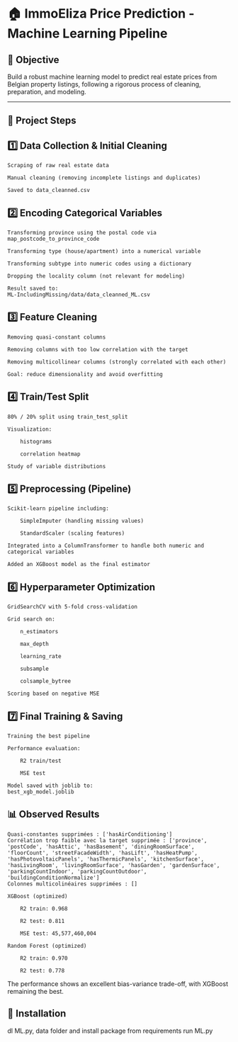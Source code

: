 # 🏠 ImmoEliza Price Prediction - Machine Learning Pipeline

## 📌 Objective

Build a robust machine learning model to predict real estate prices from Belgian property listings, following a rigorous process of cleaning, preparation, and modeling.

---

## 🚀 Project Steps
## 1️⃣ Data Collection & Initial Cleaning

    Scraping of raw real estate data

    Manual cleaning (removing incomplete listings and duplicates)

    Saved to data_cleanned.csv

## 2️⃣ Encoding Categorical Variables

    Transforming province using the postal code via map_postcode_to_province_code

    Transforming type (house/apartment) into a numerical variable

    Transforming subtype into numeric codes using a dictionary

    Dropping the locality column (not relevant for modeling)

    Result saved to:
    ML-IncludingMissing/data/data_cleanned_ML.csv

## 3️⃣ Feature Cleaning

    Removing quasi-constant columns

    Removing columns with too low correlation with the target

    Removing multicollinear columns (strongly correlated with each other)

    Goal: reduce dimensionality and avoid overfitting

## 4️⃣ Train/Test Split

    80% / 20% split using train_test_split

    Visualization:

        histograms

        correlation heatmap

    Study of variable distributions

## 5️⃣ Preprocessing (Pipeline)

    Scikit-learn pipeline including:

        SimpleImputer (handling missing values)

        StandardScaler (scaling features)

    Integrated into a ColumnTransformer to handle both numeric and categorical variables

    Added an XGBoost model as the final estimator

## 6️⃣ Hyperparameter Optimization

    GridSearchCV with 5-fold cross-validation

    Grid search on:

        n_estimators

        max_depth

        learning_rate

        subsample

        colsample_bytree

    Scoring based on negative MSE

## 7️⃣ Final Training & Saving

    Training the best pipeline

    Performance evaluation:

        R2 train/test

        MSE test

    Model saved with joblib to:
    best_xgb_model.joblib

## 📊 Observed Results

 	Quasi-constantes supprimées : ['hasAirConditioning']
    Corrélation trop faible avec la target supprimée : ['province', 'postCode', 'hasAttic', 'hasBasement', 'diningRoomSurface', 'floorCount', 'streetFacadeWidth', 'hasLift', 'hasHeatPump', 'hasPhotovoltaicPanels', 'hasThermicPanels', 'kitchenSurface', 'hasLivingRoom', 'livingRoomSurface', 'hasGarden', 'gardenSurface', 'parkingCountIndoor', 'parkingCountOutdoor', 'buildingConditionNormalize']
    Colonnes multicolinéaires supprimées : []

    XGBoost (optimized)

        R2 train: 0.968

        R2 test: 0.811

        MSE test: 45,577,460,004

    Random Forest (optimized)

        R2 train: 0.970

        R2 test: 0.778

The performance shows an excellent bias-variance trade-off, with XGBoost remaining the best.


## 📌 Installation

dl ML.py, data folder and install package from requirements
run ML.py

